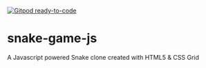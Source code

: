 [![Gitpod ready-to-code](https://img.shields.io/badge/Gitpod-ready--to--code-blue?logo=gitpod)](https://gitpod.io/#https://github.com/JJCorsiF/snake-game-js)

# snake-game-js
A Javascript powered Snake clone created with HTML5 &amp; CSS Grid
